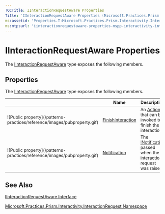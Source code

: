 ```yaml
---
TOCTitle: IInteractionRequestAware Properties
Title: 'IInteractionRequestAware Properties (Microsoft.Practices.Prism.Interactivity.InteractionRequest)'
ms:assetid: 'Properties.T:Microsoft.Practices.Prism.Interactivity.InteractionRequest.IInteractionRequestAware'
ms:mtpsurl: 'iinteractionrequestaware-properties-mspp-interactivity-interactionrequest.md'
---
```



# IInteractionRequestAware Properties

The [IInteractionRequestAware](/patterns-practices/reference/iinteractionrequestaware-interface-mspp-interactivity-interactionrequest) type exposes the following members.

## Properties

The [IInteractionRequestAware](/patterns-practices/reference/iinteractionrequestaware-interface-mspp-interactivity-interactionrequest) type exposes the following members.

<table>
<thead>
<tr class="header">
<th> </th>
<th>Name</th>
<th>Description</th>
</tr>
</thead>
<tbody>
<tr class="odd">
<td>![Public property](/patterns-practices/reference/images/pubproperty.gif)</td>
<td><a href="/patterns-practices/reference/iinteractionrequestaware-finishinteraction-property-mspp-interactivity-interactionrequest">FinishInteraction</a></td>
<td><div class="summary">
An <a href="http://msdn.microsoft.com/en-us/library/bb534741">Action</a> that can be invoked to finish the interaction.
</div></td>
</tr>
<tr class="even">
<td>![Public property](/patterns-practices/reference/images/pubproperty.gif)</td>
<td><a href="/patterns-practices/reference/iinteractionrequestaware-notification-property-mspp-interactivity-interactionrequest
">Notification</a></td>
<td><div class="summary">
The <a href="/patterns-practices/reference/inotification-interface-mspp-interactivity-interactionrequest
">INotification</a> passed when the interaction request was raised.
</div></td>
</tr>
</tbody>
</table>

## See Also

[IInteractionRequestAware Interface](/patterns-practices/reference/iinteractionrequestaware-interface-mspp-interactivity-interactionrequest)

[Microsoft.Practices.Prism.Interactivity.InteractionRequest Namespace](/patterns-practices/reference/mspp-interactivity-interactionrequest-namespace)

